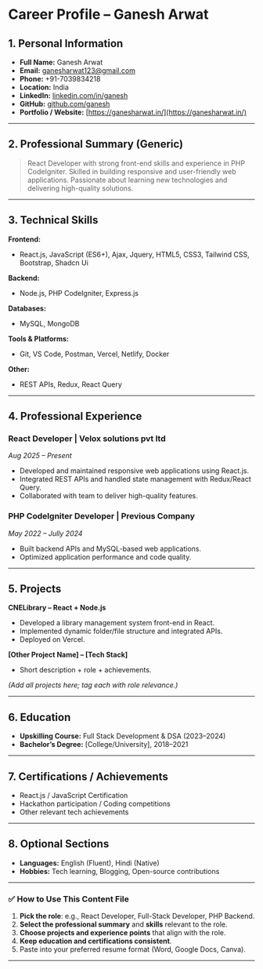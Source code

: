 
# **Career Profile – Ganesh Arwat**

## **1. Personal Information**

* **Full Name:** Ganesh Arwat
* **Email:** [ganesharwat123@gmail.com](mailto:ganesharwat123@gmail.com)
* **Phone:** +91-7039834218
* **Location:** India
* **LinkedIn:** [linkedin.com/in/ganesh](https://www.linkedin.com/in/ganesh-arwat/)
* **GitHub:** [github.com/ganesh](https://github.com/ganeshArwat)
* **Portfolio / Website:** [https://ganesharwat.in/](https://ganesharwat.in/)

---

## **2. Professional Summary (Generic)**

> React Developer with strong front-end skills and experience in PHP CodeIgniter. Skilled in building responsive and user-friendly web applications. Passionate about learning new technologies and delivering high-quality solutions.

---

## **3. Technical Skills**

**Frontend:**

* React.js, JavaScript (ES6+), Ajax, Jquery, HTML5, CSS3, Tailwind CSS, Bootstrap, Shadcn Ui

**Backend:**

* Node.js, PHP CodeIgniter, Express.js

**Databases:**

* MySQL, MongoDB

**Tools & Platforms:**

* Git, VS Code, Postman, Vercel,  Netlify, Docker

**Other:**

* REST APIs, Redux, React Query

---

## **4. Professional Experience**

### **React Developer | Velox solutions pvt ltd**

*Aug 2025 – Present*

* Developed and maintained responsive web applications using React.js.
* Integrated REST APIs and handled state management with Redux/React Query.
* Collaborated with team to deliver high-quality features.

### **PHP CodeIgniter Developer | Previous Company**

*May 2022 – Jully 2024*

* Built backend APIs and MySQL-based web applications.
* Optimized application performance and code quality.

---

## **5. Projects**

**CNELibrary – React + Node.js**

* Developed a library management system front-end in React.
* Implemented dynamic folder/file structure and integrated APIs.
* Deployed on Vercel.

**[Other Project Name] – [Tech Stack]**

* Short description + role + achievements.

*(Add all projects here; tag each with role relevance.)*

---

## **6. Education**

* **Upskilling Course:** Full Stack Development & DSA (2023–2024)
* **Bachelor’s Degree:** [College/University], 2018–2021

---

## **7. Certifications / Achievements**

* React.js / JavaScript Certification
* Hackathon participation / Coding competitions
* Other relevant tech achievements

---

## **8. Optional Sections**

* **Languages:** English (Fluent), Hindi (Native)
* **Hobbies:** Tech learning, Blogging, Open-source contributions

---

### ✅ **How to Use This Content File**

1. **Pick the role**: e.g., React Developer, Full-Stack Developer, PHP Backend.
2. **Select the professional summary** and **skills** relevant to the role.
3. **Choose projects and experience points** that align with the role.
4. **Keep education and certifications consistent**.
5. Paste into your preferred resume format (Word, Google Docs, Canva).

---
